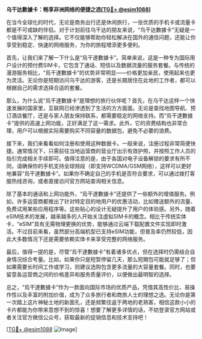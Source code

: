 **乌干达數據卡：畅享非洲网络的便捷之选[[TG💪+ @esim1088](https://t.me/s/esim1088)]**

在当今全球化的时代，无论是商务出行还是休闲旅行，一张优质的手机卡或流量卡都是不可或缺的伴侣。对于计划前往乌干达的朋友来说，“乌干达數據卡”无疑是一个值得深入了解的选择。它不仅能够帮助你轻松解决在国外的通信问题，还能让你享受到稳定、快速的网络服务，为你的旅程增添更多便利。

首先，让我们来了解一下什么是“烏干達數據卡”。简单来说，这是一种专为国际用户设计的预付费SIM卡，它包含了通话、短信以及数据流量的服务套餐。与传统的漫游服务相比，“烏干達數據卡”的优势非常明显——价格更加亲民，使用起来也更为灵活。无论你是短期访问乌干达的游客，还是长期居住在此地的工作者，都可以根据自己的需求选择合适的套餐。

那么，为什么说“烏干達數據卡”是理想的旅行伙伴呢？首先，在乌干达这样一个快速发展的国家里，互联网已经渗透到了生活的方方面面。无论是查找地图导航、预订酒店餐厅，还是与家人朋友保持联系，都需要稳定的网络支持。而“烏干達數據卡”提供的高速上网功能，正好满足了这一需求。此外，它的资费结构也非常合理，用户可以根据实际需要购买不同容量的数据包，避免不必要的浪费。

接下来，我们来看看如何注册和使用这种数据卡。一般来说，注册过程非常简便快捷。通常情况下，只需前往当地运营商的营业厅出示有效护照，并按照工作人员的指引完成相关手续即可。值得注意的是，由于各国对电子设备解锁的要求有所不同，请确保你的手机支持全球频段（即支持WCDMA/GSM网络），这样可以更好地兼容“烏干達數據卡”。如果你不确定自己的手机是否符合要求，可以通过拨打客服热线咨询，或者直接访问官方网站查询相关信息。

除了基本的通话和上网功能外，“烏干達數據卡”还提供了一些额外的增值服务。例如，许多运营商都推出了针对特定目的地用户的优惠活动，比如赠送额外的流量、免费试用某些应用程序等。这些贴心的设计无疑提升了用户的体验感。另外，随着eSIM技术的发展，越来越多的人开始关注虚拟SIM卡的概念。相比于传统实体卡，“eSIM”具有无需物理更换的优势，能够通过云端下载配置文件实现即时激活。不过目前来看，虽然部分高端机型已支持eSIM功能，但普及率仍然较低，因此大多数情况下还是需要依赖实体卡来享受完整的网络服务。

最后，值得一提的是，尽管“烏干達數據卡”有着诸多优点，但在选择时仍需结合自身情况综合考量。比如，如果你只是短暂停留几天，那么短期包可能就足够了；但如果需要长时间工作或学习，则建议选购包含更多流量的大容量套餐。同时，也要留意各运营商之间的价格差异和服务质量评价，以便做出最明智的选择。

总之，“烏干達數據卡”作为一款面向国际市场的优质产品，凭借其高性价比、易操作性以及丰富的附加价值，成为了众多旅行者和商旅人士的理想之选。无论你是第一次踏上这片神秘土地的新面孔，还是频繁往返于两地的老熟客，相信这款小小的卡片都能为你带来意想不到的惊喜！想要了解更多详情的话，不妨登录官方网站或者关注官方微信公众号，获取最新的促销信息和技术支持吧！

[[TG💪+ @esim1088](https://t.me/s/esim1088) ![Image](https://i.postimg.cc/4NQfJmqS/Snipaste-2025-05-13-00-14-12.png)]